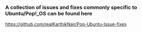 ### A collection of issues and fixes commonly specific to Ubuntu/Pop!_OS can be found here 

https://github.com/realKarthikNair/Pop-Ubuntu-Issue-fixes
